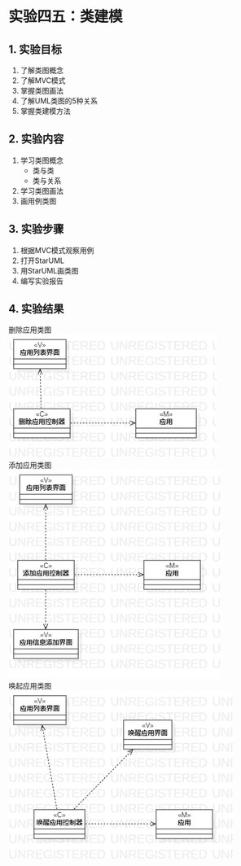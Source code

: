# 实验四五：类建模

## 1. 实验目标

1. 了解类图概念
2. 了解MVC模式
3. 掌握类图画法
4. 了解UML类图的5种关系
5. 掌握类建模方法

## 2. 实验内容

1. 学习类图概念
   - 类与类
   - 类与关系
2. 学习类图画法
3. 画用例类图


## 3. 实验步骤

1. 根据MVC模式观察用例
2. 打开StarUML
3. 用StarUML画类图
4. 编写实验报告


## 4. 实验结果
删除应用类图  
![删除应用的活动图](./delClass.jpg)  
添加应用类图  
![添加应用的活动图](./addClass.jpg)  
唤起应用类图  
![唤起应用的活动图](./wakeClass.jpg)  